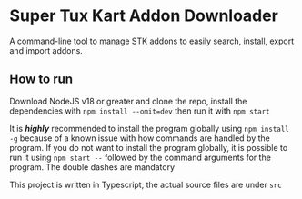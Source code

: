 # Super Tux Kart Addon Downloader
A command-line tool to manage STK addons to easily search, install, export and import addons.

## How to run
Download NodeJS v18 or greater and clone the repo, install the dependencies with `npm install --omit=dev` then run it with `npm start`

It is ***highly*** recommended to install the program globally using `npm install -g` because of a known issue with how commands are handled by the program. 
If you do not want to install the program globally, it is possible to run it using `npm start --` followed by the command arguments for the program. The double dashes are mandatory

This project is written in Typescript, the actual source files are under `src`
